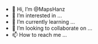 - 👋 Hi, I’m @MapsHanz
- 👀 I’m interested in ...
- 🌱 I’m currently learning ...
- 💞️ I’m looking to collaborate on ...
- 📫 How to reach me ...

<!---
MapsHanz/MapsHanz is a ✨ special ✨ repository because its `README.md` (this file) appears on your GitHub profile.
You can click the Preview link to take a look at your changes.
--->
